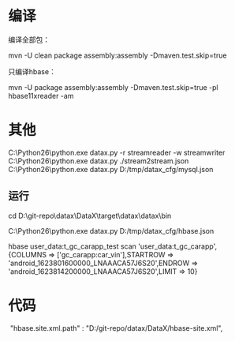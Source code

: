 

# 编译

编译全部包：

mvn -U clean package assembly:assembly -Dmaven.test.skip=true

只编译hbase：

mvn -U package assembly:assembly -Dmaven.test.skip=true -pl hbase11xreader -am

# 其他

C:\Python26\python.exe datax.py -r streamreader -w streamwriter
C:\Python26\python.exe datax.py ./stream2stream.json
C:\Python26\python.exe datax.py D:/tmp/datax_cfg/mysql.json

## 运行

cd D:\git-repo\datax\DataX\target\datax\datax\bin

C:\Python26\python.exe datax.py D:/tmp/datax_cfg/hbase.json


hbase
user_data:t_gc_carapp_test
scan 'user_data:t_gc_carapp', {COLUMNS => ['gc_carapp:car_vin'],STARTROW => 'android_1623801600000_LNAAACA57J6S20',ENDROW => 'android_1623814200000_LNAAACA57J6S20',LIMIT => 10}

# 代码

​                            "hbase.site.xml.path" : "D:/git-repo/datax/DataX/hbase-site.xml",